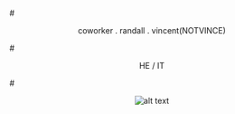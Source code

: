 #<p align ="center"> coworker . randall . vincent(NOTVINCE)

#<p align ="center"> HE / IT  

#<p align ="center">  ![alt text](https://i.pinimg.com/564x/b9/ea/90/b9ea90701121f3289eac4eb13aa0823d.jpg)
